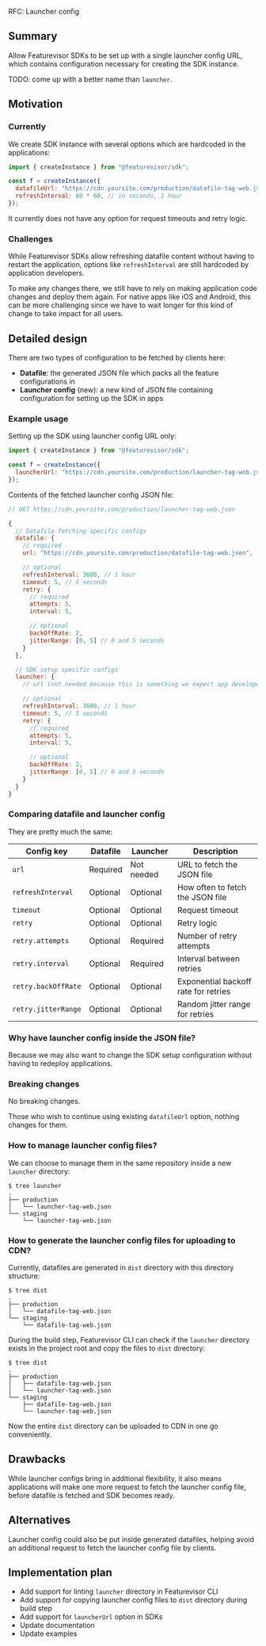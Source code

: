 RFC: Launcher config

## Summary

Allow Featurevisor SDKs to be set up with a single launcher config URL, which contains configuration necessary for creating the SDK instance.

TODO: come up with a better name than `launcher`.

## Motivation

### Currently

We create SDK instance with several options which are hardcoded in the applications:

```js
import { createInstance } from "@featurevisor/sdk";

const f = createInstance({
  datafileUrl: "https://cdn.yoursite.com/production/datafile-tag-web.json",
  refreshInterval: 60 * 60, // in seconds, 1 hour
});
```

It currently does not have any option for request timeouts and retry logic.

### Challenges

While Featurevisor SDKs allow refreshing datafile content without having to restart the application, options like `refreshInterval` are still hardcoded by application developers.

To make any changes there, we still have to rely on making application code changes and deploy them again. For native apps like iOS and Android, this can be more challenging since we have to wait longer for this kind of change to take impact for all users.

## Detailed design

There are two types of configuration to be fetched by clients here:

- **Datafile**: the generated JSON file which packs all the feature configurations in
- **Launcher config** (new): a new kind of JSON file containing configuration for setting up the SDK in apps

### Example usage

Setting up the SDK using launcher config URL only:

```js
import { createInstance } from "@featurevisor/sdk";

const f = createInstance({
  launcherUrl: "https://cdn.yoursite.com/production/launcher-tag-web.json",
});
```

Contents of the fetched launcher config JSON file:

```js
// GET https://cdn.yoursite.com/production/launcher-tag-web.json

{
  // Datafile fetching specific configs
  datafile: {
    // required
    url: "https://cdn.yoursite.com/production/datafile-tag-web.json",

    // optional
    refreshInterval: 3600, // 1 hour
    timeout: 5, // 5 seconds
    retry: {
      // required
      attempts: 5,
      interval: 5,

      // optional
      backOffRate: 2,
      jitterRange: [0, 5] // 0 and 5 seconds
    }
  },

  // SDK setup specific configs
  launcher: {
    // url (not needed because this is something we expect app developers to hardcode in their apps)

    // optional
    refreshInterval: 3600, // 1 hour
    timeout: 5, // 5 seconds
    retry: {
      // required
      attempts: 5,
      interval: 5,

      // optional
      backOffRate: 2,
      jitterRange: [0, 5] // 0 and 5 seconds
    }
  }
}
```

### Comparing datafile and launcher config

They are pretty much the same:

| Config key          | Datafile | Launcher   | Description                          |
| ------------------- | -------- | ---------- | ------------------------------------ |
| `url`               | Required | Not needed | URL to fetch the JSON file           |
| `refreshInterval`   | Optional | Optional   | How often to fetch the JSON file     |
| `timeout`           | Optional | Optional   | Request timeout                      |
| `retry`             | Optional | Optional   | Retry logic                          |
| `retry.attempts`    | Optional | Required   | Number of retry attempts             |
| `retry.interval`    | Optional | Required   | Interval between retries             |
| `retry.backOffRate` | Optional | Optional   | Exponential backoff rate for retries |
| `retry.jitterRange` | Optional | Optional   | Random jitter range for retries      |

### Why have launcher config inside the JSON file?

Because we may also want to change the SDK setup configuration without having to redeploy applications.

### Breaking changes

No breaking changes.

Those who wish to continue using existing `datafileUrl` option, nothing changes for them.

### How to manage launcher config files?

We can choose to manage them in the same repository inside a new `launcher` directory:

```
$ tree launcher
.
├── production
│   └── launcher-tag-web.json
└── staging
    └── launcher-tag-web.json
```

### How to generate the launcher config files for uploading to CDN?

Currently, datafiles are generated in `dist` directory with this directory structure:

```
$ tree dist
.
├── production
│   └── datafile-tag-web.json
└── staging
    └── datafile-tag-web.json
```

During the build step, Featurevisor CLI can check if the `launcher` directory exists in the project root and copy the files to `dist` directory:

```
$ tree dist
.
├── production
│   ├── datafile-tag-web.json
│   └── launcher-tag-web.json
└── staging
    ├── datafile-tag-web.json
    └── launcher-tag-web.json
```

Now the entire `dist` directory can be uploaded to CDN in one go conveniently.

## Drawbacks

While launcher configs bring in additional flexibility, it also means applications will make one more request to fetch the launcher config file, before datafile is fetched and SDK becomes ready.

## Alternatives

Launcher config could also be put inside generated datafiles, helping avoid an additional request to fetch the launcher config file by clients.

## Implementation plan

- Add support for linting `launcher` directory in Featurevisor CLI
- Add support for copying launcher config files to `dist` directory during build step
- Add support for `launcherUrl` option in SDKs
- Update documentation
- Update examples
